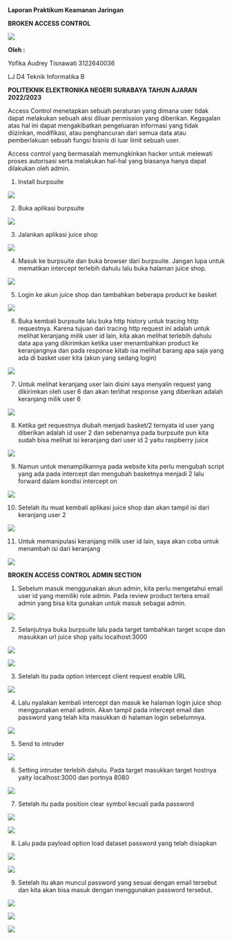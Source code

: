 **Laporan Praktikum Keamanan Jaringan** 

**BROKEN ACCESS CONTROL** 

![](Aspose.Words.c206cde6-6acf-4022-874f-d7fb0048454d.001.png)

**Oleh :** 

Yofika Audrey Tisnawati 3122640036 

LJ D4 Teknik Informatika B 

**POLITEKNIK ELEKTRONIKA NEGERI SURABAYA TAHUN AJARAN 2022/2023** 

Access Control menetapkan sebuah peraturan yang dimana user tidak dapat melakukan sebuah aksi diluar permission yang diberikan. Kegagalan atas hal ini dapat mengakibatkan pengeluaran informasi yang tidak diizinkan, modifikasi, atau penghancuran dari semua data atau pemberlakuan sebuah fungsi bisnis di luar limit sebuah user.  

Access control yang bermasalah memungkinkan hacker untuk melewati proses autorisasi serta melakukan hal-hal yang biasanya hanya dapat dilakukan oleh admin. 

1. Install burpsuite 

![](Aspose.Words.c206cde6-6acf-4022-874f-d7fb0048454d.002.png)

2. Buka aplikasi burpsuite 

![](Aspose.Words.c206cde6-6acf-4022-874f-d7fb0048454d.003.jpeg)

3. Jalankan aplikasi juice shop 

![](Aspose.Words.c206cde6-6acf-4022-874f-d7fb0048454d.004.jpeg)

4. Masuk ke burpsuite dan buka browser dari burpsuite. Jangan lupa untuk mematikan intercept terlebih dahulu lalu buka halaman juice shop. 

![](Aspose.Words.c206cde6-6acf-4022-874f-d7fb0048454d.005.jpeg)

5. Login ke akun juice shop dan tambahkan beberapa product ke basket 

![](Aspose.Words.c206cde6-6acf-4022-874f-d7fb0048454d.006.jpeg)

6. Buka kembali burpsuite lalu buka http history untuk tracing http requestnya. Karena tujuan dari tracing http request ini adalah untuk melihat keranjang milik user id lain, kita akan melihat terlebih dahulu data apa yang dikirimkan ketika user menambahkan product ke keranjangnya dan pada response kitab isa melihat barang apa saja yang ada di basket user kita (akun yang sedang login) 

![](Aspose.Words.c206cde6-6acf-4022-874f-d7fb0048454d.007.jpeg)

7. Untuk melihat keranjang user lain disini saya menyalin request yang dikirimkan oleh user 6 dan akan terlihat response yang diberikan adalah keranjang milik user 6 

![](Aspose.Words.c206cde6-6acf-4022-874f-d7fb0048454d.008.jpeg)

8. Ketika get requestnya diubah menjadi basket/2 ternyata id user yang diberikan adalah id user 2 dan sebenarnya pada burpsuite pun kita sudah bisa melihat isi keranjang dari user id 2 yaitu raspberry juice 

![](Aspose.Words.c206cde6-6acf-4022-874f-d7fb0048454d.009.jpeg)

9. Namun untuk menampilkannya pada website kita perlu mengubah script yang ada pada intercept dan mengubah basketnya menjadi 2 lalu forward dalam kondisi intercept on  

![](Aspose.Words.c206cde6-6acf-4022-874f-d7fb0048454d.010.jpeg)

10. Setelah itu muat kembali aplikasi juice shop dan akan tampil isi dari keranjang user 2 

![](Aspose.Words.c206cde6-6acf-4022-874f-d7fb0048454d.011.jpeg)

11. Untuk memanipulasi keranjang milik user id lain, saya akan coba untuk menambah isi dari keranjang 

![](Aspose.Words.c206cde6-6acf-4022-874f-d7fb0048454d.012.jpeg)

**BROKEN ACCESS CONTROL ADMIN SECTION** 

1. Sebelum masuk menggunakan akun admin, kita perlu mengetahui email user id yang memiliki role admin. Pada review product tertera email admin yang bisa kita gunakan untuk masuk sebagai admin. 

![](Aspose.Words.c206cde6-6acf-4022-874f-d7fb0048454d.013.jpeg)

2. Selanjutnya buka burpsuite lalu pada target tambahkan target scope dan masukkan url juice shop yaitu localhost:3000 

![](Aspose.Words.c206cde6-6acf-4022-874f-d7fb0048454d.014.jpeg)

![](Aspose.Words.c206cde6-6acf-4022-874f-d7fb0048454d.015.jpeg)

3. Setelah itu pada option intercept client request enable URL  

![](Aspose.Words.c206cde6-6acf-4022-874f-d7fb0048454d.016.jpeg)

4. Lalu nyalakan kembali intercept dan masuk ke halaman login juice shop menggunakan email admin. Akan tampil pada intercept email dan password yang telah kita masukkan di halaman login sebelumnya. 

![](Aspose.Words.c206cde6-6acf-4022-874f-d7fb0048454d.017.jpeg)

5. Send to intruder 

![](Aspose.Words.c206cde6-6acf-4022-874f-d7fb0048454d.018.png)

6. Setting intruder terlebih dahulu. Pada target masukkan target hostnya yaity localhost:3000 dan portnya 8080 

![](Aspose.Words.c206cde6-6acf-4022-874f-d7fb0048454d.019.png)

7. Setelah itu pada position clear symbol kecuali pada password  

![](Aspose.Words.c206cde6-6acf-4022-874f-d7fb0048454d.020.jpeg)

![](Aspose.Words.c206cde6-6acf-4022-874f-d7fb0048454d.021.jpeg)

8. Lalu pada payload option load dataset password yang telah disiapkan  

![](Aspose.Words.c206cde6-6acf-4022-874f-d7fb0048454d.022.jpeg)

![](Aspose.Words.c206cde6-6acf-4022-874f-d7fb0048454d.023.jpeg)

9. Setelah itu akan muncul password yang sesuai dengan email tersebut dan kita akan bisa masuk dengan menggunakan password tersebut. 

![](Aspose.Words.c206cde6-6acf-4022-874f-d7fb0048454d.024.png)

![](Aspose.Words.c206cde6-6acf-4022-874f-d7fb0048454d.025.jpeg)

![](Aspose.Words.c206cde6-6acf-4022-874f-d7fb0048454d.026.png)
